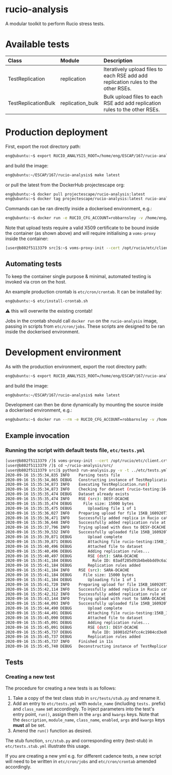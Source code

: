 # rucio-analysis

A modular toolkit to perform Rucio stress tests.

# Available tests

| Class               | Module           | Description                                                                       |
| :------------------ | :--------------- | :-------------------------------------------------------------------------------- |
| TestReplication     | replication      | Iteratively upload files to each RSE add add replication rules to the other RSEs. |
| TestReplicationBulk | replication_bulk | Bulk upload files to each RSE add add replication rules to the other RSEs.        |

# Production deployment

First, export the root directory path: 

```bash
eng@ubuntu:~$ export RUCIO_ANALYSIS_ROOT=/home/eng/ESCAP/167/rucio-analysis
```

and build the image:

```bash
eng@ubuntu:~/ESCAP/167/rucio-analysis$ make latest
```

or pull the latest from the DockerHub projectescape org:

```bash
eng@ubuntu:~$ docker pull projectescape/rucio-analysis:latest
eng@ubuntu:~$ docker tag projectescape/rucio-analysis:latest rucio-analysis:latest
```

Commands can be ran directly inside a dockerised environment, e.g.:

```bash
eng@ubuntu:~$ docker run -e RUCIO_CFG_ACCOUNT=robbarnsley -v /home/eng/.globus/client.crt:/opt/rucio/etc/client.crt -v /home/eng/.globus/client.key:/opt/rucio/etc/client.key -it --name=rucio-analysis rucio-analysis:latest
```

Note that upload tests require a valid X509 certificate to be bound inside the container (as shown above) and will require initialising a `voms-proxy` inside the container:

```bash
[user@b802f5113379 src]$:~$ voms-proxy-init --cert /opt/rucio/etc/client.crt --key /opt/rucio/etc/client.key --voms escape
```

## Automating tests

To keep the container single purpose & minimal, automated testing is invoked via cron on the host. 

An example production crontab is `etc/cron/crontab`. It can be installed by:

```bash
eng@ubuntu:~$ etc/install-crontab.sh
```

:warning: this will overwrite the existing crontab!

Jobs in the crontab should call `docker run` on the `rucio-analysis` image, passing in scripts from `etc/cron/jobs`. These scripts are designed to be ran inside the dockerised environment.

# Development environment

As with the production environment, export the root directory path: 

```bash
eng@ubuntu:~$ export RUCIO_ANALYSIS_ROOT=/home/eng/ESCAP/167/rucio-analysis
```

and build the image:

```bash
eng@ubuntu:~/ESCAP/167/rucio-analysis$ make latest
```

Development can then be done dynamically by mounting the source inside a dockerised environment, e.g.:

```bash
eng@ubuntu:~$ docker run --rm -e RUCIO_CFG_ACCOUNT=robbarnsley -v /home/eng/.globus/client.crt:/opt/rucio/etc/client.crt -v /home/eng/.globus/client.key:/opt/rucio/etc/client.key -v $RUCIO_ANALYSIS_ROOT:/opt/rucio-analysis -it --name=rucio-analysis rucio-analysis:latest
```

##  Example invocation

### Running the script with default tests file, `etc/tests.yml`

```bash
[user@b802f5113379 /]$ voms-proxy-init --cert /opt/rucio/etc/client.crt --key /opt/rucio/etc/client.key --voms escape
[user@b802f5113379 /]$ cd ~/rucio-analysis/src/
[user@b802f5113379 src]$ python3 run-analysis.py -v -t ../etc/tests.yml
2020-09-16 15:35:34,835 INFO    Parsing tests file
2020-09-16 15:35:34,865 DEBUG   Constructing instance of TestReplication()
2020-09-16 15:35:34,873 INFO    Executing TestReplication.run()
2020-09-16 15:35:34,873 INFO    Checking for dataset (rucio-testing:16-09-2020)
2020-09-16 15:35:35,474 DEBUG   Dataset already exists
2020-09-16 15:35:35,474 INFO    RSE (src): DESY-DCACHE
2020-09-16 15:35:35,474 DEBUG     File size: 15000 bytes
2020-09-16 15:35:35,475 DEBUG       Uploading file 1 of 1
2020-09-16 15:35:36,027 INFO    Preparing upload for file 15KB_160920T15.35.35
2020-09-16 15:35:36,471 INFO    Successfully added replica in Rucio catalogue at DESY-DCACHE
2020-09-16 15:35:36,648 INFO    Successfully added replication rule at DESY-DCACHE
2020-09-16 15:35:37,796 INFO    Trying upload with davs to DESY-DCACHE
2020-09-16 15:35:39,532 INFO    Successfully uploaded file 15KB_160920T15.35.35
2020-09-16 15:35:39,871 DEBUG       Upload complete
2020-09-16 15:35:39,871 DEBUG       Attaching file rucio-testing:15KB_160920T15.35.35 to rucio-testing:16-09-2020
2020-09-16 15:35:40,496 DEBUG       Attached file to dataset
2020-09-16 15:35:40,496 DEBUG       Adding replication rules...
2020-09-16 15:35:40,497 DEBUG       RSE (dst): SARA-DCACHE
2020-09-16 15:35:41,184 DEBUG         Rule ID: 03adf285d91b4bebbdd9c6a351ba3178
2020-09-16 15:35:41,184 DEBUG       Replication rules added
2020-09-16 15:35:41,184 INFO    RSE (src): SARA-DCACHE
2020-09-16 15:35:41,184 DEBUG     File size: 15000 bytes
2020-09-16 15:35:41,184 DEBUG       Uploading file 1 of 1
2020-09-16 15:35:41,720 INFO    Preparing upload for file 15KB_160920T15.35.41
2020-09-16 15:35:42,114 INFO    Successfully added replica in Rucio catalogue at SARA-DCACHE
2020-09-16 15:35:42,312 INFO    Successfully added replication rule at SARA-DCACHE
2020-09-16 15:35:43,144 INFO    Trying upload with root to SARA-DCACHE
2020-09-16 15:35:44,093 INFO    Successfully uploaded file 15KB_160920T15.35.41
2020-09-16 15:35:44,490 DEBUG       Upload complete
2020-09-16 15:35:44,491 DEBUG       Attaching file rucio-testing:15KB_160920T15.35.41 to rucio-testing:16-09-2020
2020-09-16 15:35:45,090 DEBUG       Attached file to dataset
2020-09-16 15:35:45,091 DEBUG       Adding replication rules...
2020-09-16 15:35:45,091 DEBUG       RSE (dst): DESY-DCACHE
2020-09-16 15:35:45,737 DEBUG         Rule ID: 16901d2f4fcc4c1984cd3ed014f94633
2020-09-16 15:35:45,737 DEBUG       Replication rules added
2020-09-16 15:35:45,737 INFO    Finished in 11s
2020-09-16 15:35:45,740 DEBUG   Deconstructing instance of TestReplication()
```

## Tests

### Creating a new test

The procedure for creating a new tests is as follows:

1. Take a copy of the test class stub in `src/tests/stub.py` and rename it. 
2. Add an entry to `etc/tests.yml` with `module_name` (including `tests.` prefix) and `class_name` set accordingly. To inject parameters into the test's entry point, `run()`, assign them in the `args` and `kwargs` keys. Note that the `description`, `module_name`, `class_name`, `enabled`, `args` and `kwargs` keys **must** all be set. 
3. Amend the `run()` function as desired.

The stub function, `src/stub.py` and corresponding entry (test-stub) in `etc/tests.stub.yml` illustrate this usage.

If you are creating a new yml e.g. for different cadence tests, a new script will need to be written in `etc/cron/jobs` and `etc/cron/crontab` amended accordingly.


